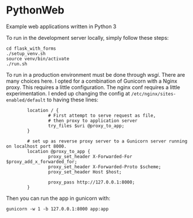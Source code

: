 # PythonWeb
Example web applications written in Python 3

To run in the development server locally, simply follow these steps:

```
cd flask_with_forms
./setup_venv.sh
source venv/bin/activate
./run.sh
```

To run in a production environment must be done through *wsgi*. There are many choices here. I opted for a combination of Gunicorn with a Nginx proxy. This requires a little configuration. The nginx conf requires a little experimentation. I ended up changing the config at ``/etc/nginx/sites-enabled/default`` to having these lines:

```
        location / {
                # First attempt to serve request as file,
                # then proxy to application server
                try_files $uri @proxy_to_app;
        }

        # set up as reverse proxy server to a Gunicorn server running on localhost port 8000.
        location @proxy_to_app {
                proxy_set_header X-Forwarded-For $proxy_add_x_forwarded_for;
                proxy_set_header X-Forwarded-Proto $scheme;
                proxy_set_header Host $host;

                proxy_pass http://127.0.0.1:8000;
        }
```

Then you can run the app in gunicorn with:

```
gunicorn -w 1 -b 127.0.0.1:8000 app:app
```


